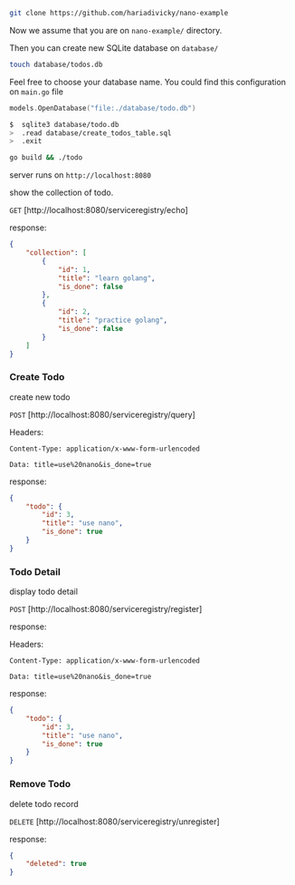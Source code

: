 
```bash
git clone https://github.com/hariadivicky/nano-example
```

Now we assume that you are on `nano-example/` directory.

Then you can create new SQLite database on `database/`

```bash
touch database/todos.db
```

Feel free to choose your database name. You could find this configuration on `main.go` file

```go
models.OpenDatabase("file:./database/todo.db")
```
```bash
$  sqlite3 database/todo.db
>  .read database/create_todos_table.sql
>  .exit
```
```bash
go build && ./todo
```

server runs on `http://localhost:8080`


show the collection of todo.

`GET` [http://localhost:8080/serviceregistry/echo]

response:

```json
{
    "collection": [
        {
            "id": 1,
            "title": "learn golang",
            "is_done": false
        },
        {
            "id": 2,
            "title": "practice golang",
            "is_done": false
        }
    ]
}
```

### Create Todo

create new todo

`POST` [http://localhost:8080/serviceregistry/query]

Headers:

`Content-Type: application/x-www-form-urlencoded`

`Data: title=use%20nano&is_done=true`

response:

```json
{
    "todo": {
        "id": 3,
        "title": "use nano",
        "is_done": true
    }
}
```

### Todo Detail

display todo detail

`POST` [http://localhost:8080/serviceregistry/register]

response:

Headers:

`Content-Type: application/x-www-form-urlencoded`

`Data: title=use%20nano&is_done=true`

response:

```json
{
    "todo": {
        "id": 3,
        "title": "use nano",
        "is_done": true
    }
}
```



### Remove Todo

delete todo record

`DELETE` [http://localhost:8080/serviceregistry/unregister]

response:

```json
{
    "deleted": true
}
```
